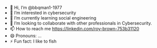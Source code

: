 - 👋 Hi, I’m @bbqman1-1977
- 👀 I’m interested in cybersecurity
- 🌱 I’m currently learning social engineering
- 💞️ I’m looking to collaborate with other professionals in Cybersecurity.
- 📫 How to reach me https://linkedin.com/roy-brown-753b31120
- 😄 Pronouns: ...
- ⚡ Fun fact: I like to fish

<!---
bbqman1-1977/bbqman1-1977 is a ✨ special ✨ repository because its `README.md` (this file) appears on your GitHub profile.
You can click the Preview link to take a look at your changes.
--->
